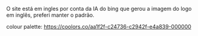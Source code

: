 O site está em ingles por conta da IA do bing que gerou a imagem do logo em inglês, preferi manter o padrão.

colour palette:
https://coolors.co/aa1f2f-c24736-c2942f-e4a839-000000
